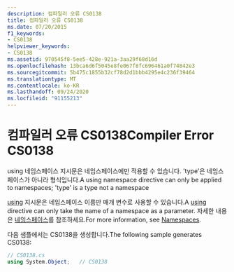 ```yaml
---
description: 컴파일러 오류 CS0138
title: 컴파일러 오류 CS0138
ms.date: 07/20/2015
f1_keywords:
- CS0138
helpviewer_keywords:
- CS0138
ms.assetid: 970545f8-5ee5-428e-921a-3aa29f68d16d
ms.openlocfilehash: 13bca6d6f5045e8fe067f8fc696461a0f74842e3
ms.sourcegitcommit: 5b475c1855b32cf78d2d1bbb4295e4c236f39464
ms.translationtype: MT
ms.contentlocale: ko-KR
ms.lasthandoff: 09/24/2020
ms.locfileid: "91155213"
---
```

# <a name="compiler-error-cs0138"></a><span data-ttu-id="0dece-103">컴파일러 오류 CS0138</span><span class="sxs-lookup"><span data-stu-id="0dece-103">Compiler Error CS0138</span></span>

<span data-ttu-id="0dece-104">using 네임스페이스 지시문은 네임스페이스에만 적용할 수 있습니다. 'type'은 네임스페이스가 아니라 형식입니다.</span><span class="sxs-lookup"><span data-stu-id="0dece-104">A using namespace directive can only be applied to namespaces; 'type' is a type not a namespace</span></span>  
  
 <span data-ttu-id="0dece-105">[using](../language-reference/keywords/using.md) 지시문은 네임스페이스 이름만 매개 변수로 사용할 수 있습니다.</span><span class="sxs-lookup"><span data-stu-id="0dece-105">A [using](../language-reference/keywords/using.md) directive can only take the name of a namespace as a parameter.</span></span> <span data-ttu-id="0dece-106">자세한 내용은 [네임스페이스](../programming-guide/namespaces/index.md)를 참조하세요.</span><span class="sxs-lookup"><span data-stu-id="0dece-106">For more information, see [Namespaces](../programming-guide/namespaces/index.md).</span></span>  
  
 <span data-ttu-id="0dece-107">다음 샘플에서는 CS0138을 생성합니다.</span><span class="sxs-lookup"><span data-stu-id="0dece-107">The following sample generates CS0138:</span></span>  
  
```csharp  
// CS0138.cs  
using System.Object;   // CS0138  
```
